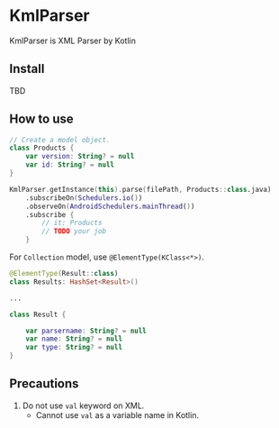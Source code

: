 # KmlParser

KmlParser is XML Parser by Kotlin

## Install

TBD

## How to use

```Kotlin
// Create a model object.
class Products {
    var version: String? = null
    var id: String? = null
}
```

```Kotlin
KmlParser.getInstance(this).parse(filePath, Products::class.java)
    .subscribeOn(Schedulers.io())
    .observeOn(AndroidSchedulers.mainThread())
    .subscribe {
        // it: Products
        // TODO your job
    }
```

For `Collection` model, use `@ElementType(KClass<*>)`.

```Kotlin
@ElementType(Result::class)
class Results: HashSet<Result>()

...

class Result {

    var parsername: String? = null
    var name: String? = null
    var type: String? = null
}
```

## Precautions

1. Do not use `val` keyword on XML.
    * Cannot use `val` as a variable name in Kotlin.

